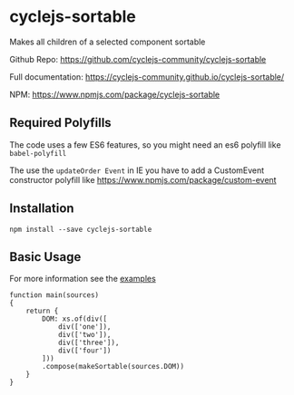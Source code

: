 # cyclejs-sortable
Makes all children of a selected component sortable

Github Repo: https://github.com/cyclejs-community/cyclejs-sortable

Full documentation: https://cyclejs-community.github.io/cyclejs-sortable/

NPM: https://www.npmjs.com/package/cyclejs-sortable

## Required Polyfills
The code uses a few ES6 features, so you might need an es6 polyfill like `babel-polyfill`

The use the `updateOrder Event` in IE you have to add a CustomEvent constructor polyfill like https://www.npmjs.com/package/custom-event

## Installation

`npm install --save cyclejs-sortable`

## Basic Usage
For more information see the [examples](https://github.com/SuperManitu/cyclejs-sortable/tree/master/examples)

```
function main(sources)
{
    return {
        DOM: xs.of(div([
            div(['one']),
            div(['two']),
            div(['three']),
            div(['four'])
        ]))
        .compose(makeSortable(sources.DOM))
    }
}
```
